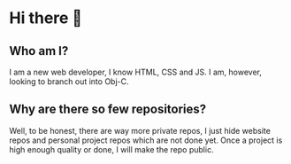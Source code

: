 # Hi there 👋
## Who am I?
I am a new web developer, I know HTML, CSS and JS. I am, however, looking to branch out into Obj-C.
## Why are there so few repositories?
Well, to be honest, there are way more private repos, I just hide website repos and personal project repos which are not done yet. Once a project is high enough quality or done, I will make the repo public.

